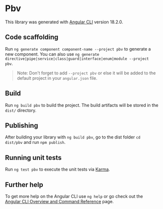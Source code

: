 # Pbv

This library was generated with [Angular CLI](https://github.com/angular/angular-cli) version 18.2.0.

## Code scaffolding

Run `ng generate component component-name --project pbv` to generate a new component. You can also use `ng generate directive|pipe|service|class|guard|interface|enum|module --project pbv`.
> Note: Don't forget to add `--project pbv` or else it will be added to the default project in your `angular.json` file. 

## Build

Run `ng build pbv` to build the project. The build artifacts will be stored in the `dist/` directory.

## Publishing

After building your library with `ng build pbv`, go to the dist folder `cd dist/pbv` and run `npm publish`.

## Running unit tests

Run `ng test pbv` to execute the unit tests via [Karma](https://karma-runner.github.io).

## Further help

To get more help on the Angular CLI use `ng help` or go check out the [Angular CLI Overview and Command Reference](https://angular.dev/tools/cli) page.
